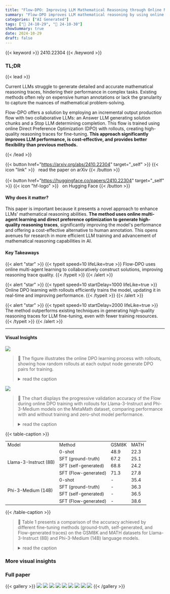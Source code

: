 ```yaml
---
title: "Flow-DPO: Improving LLM Mathematical Reasoning through Online Multi-Agent Learning"
summary: "Flow-DPO improves LLM mathematical reasoning by using online multi-agent learning and direct preference optimization to generate high-quality reasoning traces, surpassing existing methods in performan..."
categories: ["AI Generated"]
tags: ["🔖 24-10-29", "🤗 24-10-30"]
showSummary: true
date: 2024-10-29
draft: false
---
```


{{< keyword >}} 2410.22304 {{< /keyword >}}

### TL;DR


{{< lead >}}

Current LLMs struggle to generate detailed and accurate mathematical reasoning traces, hindering their performance in complex tasks.  Existing methods often rely on expensive human annotations or lack the granularity to capture the nuances of mathematical problem-solving. 



Flow-DPO offers a solution by employing an incremental output production flow with two collaborative LLMs: an Answer LLM generating solution chunks and a Stop LLM determining completion. This flow is trained using online Direct Preference Optimization (DPO) with rollouts, creating high-quality reasoning traces for fine-tuning. **This approach significantly improves LLM performance, is cost-effective, and provides better flexibility than previous methods.**

{{< /lead >}}


{{< button href="https://arxiv.org/abs/2410.22304" target="_self" >}}
{{< icon "link" >}} &nbsp; read the paper on arXiv
{{< /button >}}
<br><br>
{{< button href="https://huggingface.co/papers/2410.22304" target="_self" >}}
{{< icon "hf-logo" >}} &nbsp; on Hugging Face
{{< /button >}}

#### Why does it matter?
This paper is important because it presents a novel approach to enhance LLMs' mathematical reasoning abilities.  **The method uses online multi-agent learning and direct preference optimization to generate high-quality reasoning traces**, significantly improving the model's performance and offering a cost-effective alternative to human annotation.  This opens avenues for research in more efficient LLM training and advancement of mathematical reasoning capabilities in AI.
#### Key Takeaways

{{< alert "star" >}}
{{< typeit speed=10 lifeLike=true >}} Flow-DPO uses online multi-agent learning to collaboratively construct solutions, improving reasoning trace quality. {{< /typeit >}}
{{< /alert >}}

{{< alert "star" >}}
{{< typeit speed=10 startDelay=1000 lifeLike=true >}} Online DPO learning with rollouts efficiently trains the model, updating it in real-time and improving performance. {{< /typeit >}}
{{< /alert >}}

{{< alert "star" >}}
{{< typeit speed=10 startDelay=2000 lifeLike=true >}} The method outperforms existing techniques in generating high-quality reasoning traces for LLM fine-tuning, even with fewer training resources. {{< /typeit >}}
{{< /alert >}}

------
#### Visual Insights



![](https://ai-paper-reviewer.com/2410.22304/figures_3_0.png)

> 🔼 The figure illustrates the online DPO learning process with rollouts, showing how random rollouts at each output node generate DPO pairs for training.
> <details>
> <summary>read the caption</summary>
> Figure 2: Illustration of the DPO training with rollouts. At each node of the initial generation, we do a random rollout that is different from the original node and continue generation to a final answer. A pair that leads to different answers (correct and incorrect) is considered a DPO training data.
> </details>





![](https://ai-paper-reviewer.com/2410.22304/charts_4_0.png)

> 🔼 The chart displays the progressive validation accuracy of the Flow during online DPO training with rollouts for Llama-3-Instruct and Phi-3-Medium models on the MetaMath dataset, comparing performance with and without training and zero-shot model performance.
> <details>
> <summary>read the caption</summary>
> Figure 3: Progressive validation accuracy of Llama-3-Instruct on MetaMath. Figure 4: Progressive validation accuracy of Phi-3-Medium on MetaMath.
> </details>





{{< table-caption >}}
<table id='8' style='font-size:14px'><tr><td>Model</td><td>Method</td><td>GSM8K</td><td>MATH</td></tr><tr><td rowspan="4">Llama-3-Instruct (8B)</td><td>0-shot</td><td>48.9</td><td>22.3</td></tr><tr><td>SFT (ground-truth)</td><td>67.2</td><td>25.1</td></tr><tr><td>SFT (self-generated)</td><td>68.8</td><td>24.2</td></tr><tr><td>SFT (Flow-generated)</td><td>71.3</td><td>27.8</td></tr><tr><td rowspan="4">Phi-3-Medium (14B)</td><td>0-shot</td><td>-</td><td>35.4</td></tr><tr><td>SFT (ground-truth)</td><td>-</td><td>36.3</td></tr><tr><td>SFT (self-generated)</td><td>-</td><td>36.5</td></tr><tr><td>SFT (Flow-generated)</td><td>-</td><td>38.6</td></tr></table>{{< /table-caption >}}

> 🔼 Table 1 presents a comparison of the accuracy achieved by different fine-tuning methods (ground-truth, self-generated, and Flow-generated traces) on the GSM8K and MATH datasets for Llama-3-Instruct (8B) and Phi-3-Medium (14B) language models.
> <details>
> <summary>read the caption</summary>
> Table 1: Main results of comparing the quality of traces used for SFT. We report the accuracy (%) for each model fine-tuned on an identical set of prompts, but with varying answer sources. For Phi-3, we does not include GSM8K due to its already optimized performance on the dataset.
> </details>



### More visual insights




### Full paper

{{< gallery >}}
<img src="https://ai-paper-reviewer.com/2410.22304/1.png" class="grid-w50 md:grid-w33 xl:grid-w25" />
<img src="https://ai-paper-reviewer.com/2410.22304/2.png" class="grid-w50 md:grid-w33 xl:grid-w25" />
<img src="https://ai-paper-reviewer.com/2410.22304/3.png" class="grid-w50 md:grid-w33 xl:grid-w25" />
<img src="https://ai-paper-reviewer.com/2410.22304/4.png" class="grid-w50 md:grid-w33 xl:grid-w25" />
<img src="https://ai-paper-reviewer.com/2410.22304/5.png" class="grid-w50 md:grid-w33 xl:grid-w25" />
<img src="https://ai-paper-reviewer.com/2410.22304/6.png" class="grid-w50 md:grid-w33 xl:grid-w25" />
<img src="https://ai-paper-reviewer.com/2410.22304/7.png" class="grid-w50 md:grid-w33 xl:grid-w25" />
<img src="https://ai-paper-reviewer.com/2410.22304/8.png" class="grid-w50 md:grid-w33 xl:grid-w25" />
<img src="https://ai-paper-reviewer.com/2410.22304/9.png" class="grid-w50 md:grid-w33 xl:grid-w25" />
{{< /gallery >}}